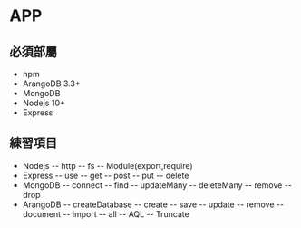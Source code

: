 # APP

## 必須部屬
- npm
- ArangoDB 3.3+
- MongoDB
- Nodejs 10+
- Express

## 練習項目
- Nodejs
-- http
-- fs
-- Module(export,require)
- Express
-- use
-- get
-- post
-- put
-- delete
- MongoDB
-- connect
-- find
-- updateMany
-- deleteMany
-- remove
-- drop
- ArangoDB
-- createDatabase
-- create
-- save
-- update
-- remove
-- document
-- import
-- all
-- AQL
-- Truncate
